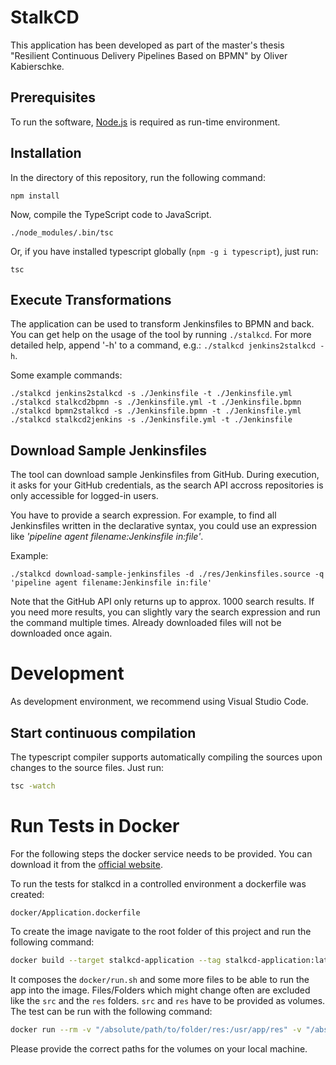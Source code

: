 # StalkCD
This application has been developed as part of the master's thesis "Resilient Continuous Delivery Pipelines Based on BPMN" by Oliver Kabierschke.

## Prerequisites
To run the software, [Node.js](https://nodejs.org) is required as run-time environment. 

## Installation
In the directory of this repository, run the following command:

```shell
npm install
```

Now, compile the TypeScript code to JavaScript.

```shell
./node_modules/.bin/tsc
```

Or, if you have installed typescript globally (`npm -g i typescript`), just run:

```shell
tsc
```

## Execute Transformations
The application can be used to transform Jenkinsfiles to BPMN and back. You can get help on the usage of the tool by running `./stalkcd`.
For more detailed help, append '-h' to a command, e.g.: `./stalkcd jenkins2stalkcd -h`.

Some example commands:

```shell
./stalkcd jenkins2stalkcd -s ./Jenkinsfile -t ./Jenkinsfile.yml
./stalkcd stalkcd2bpmn -s ./Jenkinsfile.yml -t ./Jenkinsfile.bpmn
./stalkcd bpmn2stalkcd -s ./Jenkinsfile.bpmn -t ./Jenkinsfile.yml
./stalkcd stalkcd2jenkins -s ./Jenkinsfile.yml -t ./Jenkinsfile
```

## Download Sample Jenkinsfiles
The tool can download sample Jenkinsfiles from GitHub. During execution, it asks for your GitHub credentials, as the search API accross repositories is only accessible for logged-in users.

You have to provide a search expression. For example, to find all Jenkinsfiles written in the declarative syntax, you could use an expression like *'pipeline agent filename:Jenkinsfile in:file'*.

Example:

```shell
./stalkcd download-sample-jenkinsfiles -d ./res/Jenkinsfiles.source -q 'pipeline agent filename:Jenkinsfile in:file'
```

Note that the GitHub API only returns up to approx. 1000 search results. If you need more results, you can slightly vary the search expression and run the command multiple times. Already downloaded files will not be downloaded once again.

# Development
As development environment, we recommend using Visual Studio Code.

## Start continuous compilation
The typescript compiler supports automatically compiling the sources upon changes to the source files. Just run:

```bash
tsc -watch
```

# Run Tests in Docker
For the following steps the docker service needs to be provided. 
You can download it from the [official website](https://www.docker.com/products/docker-desktop/).

To run the tests for stalkcd in a controlled environment a dockerfile was created:
```
docker/Application.dockerfile
```
To create the image navigate to the root folder of this project and run the following command:
```bash
docker build --target stalkcd-application --tag stalkcd-application:latest --file docker/Application.dockerfile .
```
It composes the `docker/run.sh` and some more files to be able to run the app into the image.
Files/Folders which might change often are excluded like the `src` and the `res` folders.
`src` and `res` have to be provided as volumes. 
The test can be run with the following command:
```bash
docker run --rm -v "/absolute/path/to/folder/res:/usr/app/res" -v "/absolute/path/to/folder/src:/usr/app/src" stalkcd-application
```
Please provide the correct paths for the volumes on your local machine.